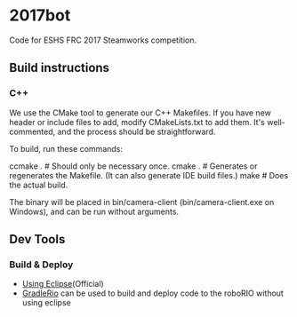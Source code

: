 # 2017bot
Code for ESHS FRC 2017 Steamworks competition.

## Build instructions
### C++

We use the CMake tool to generate our C++ Makefiles.  If you have new header
or include files to add, modify CMakeLists.txt to add them.  It's
well-commented, and the process should be straightforward.

To build, run these commands:

 ccmake .  # Should only be necessary once.
 cmake .   # Generates or regenerates the Makefile.  (It can also generate IDE build files.)
 make      # Does the actual build.

The binary will be placed in bin/camera-client (bin/camera-client.exe on
Windows), and can be run without arguments.

## Dev Tools
### Build & Deploy
* [Using Eclipse](http://wpilib.screenstepslive.com/s/4485/m/13809/l/242586-building-and-downloading-a-robot-project-to-the-roborio)(Official)
* [GradleRio](https://github.com/Open-RIO/GradleRIO) can be used to build and deploy code to the roboRIO without using eclipse
